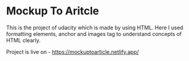 # Mockup To Aritcle
This is the project of udacity which is made by using HTML. Here I used formatting elements, anchor and images tag to understand  concepts of HTML clearly.

Project is live on - https://mockuptoarticle.netlify.app/

